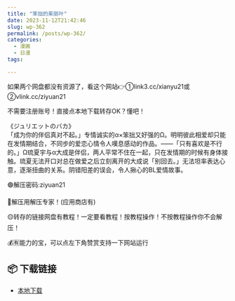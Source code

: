 ```yaml
---
title: "笨拙的茱丽叶"
date: 2023-11-12T21:42:46
slug: wp-362
permalink: /posts/wp-362/
categories:
  - 漫画
  - 日漫
tags:

---
```


如果两个网盘都没有资源了，看这个网站👉①link3.cc/xianyu21或②vlink.cc/ziyuan21

不需要注册账号！直接点本地下载转存OK？懂吧！

《ジュリエットのバカ》  
「成为你的伴侣真对不起。」专情诚实的α×笨拙又好强的Ω。明明彼此相爱却只能在发情期结合，不同步的爱恋心情令人嘆息感动的作品。——「只有喜欢是不行的。」Ω琉夏宇与α大成是伴侣，两人平常不住在一起，只在发情期的时候有身体接触。琉夏无法开口对总在做爱之后立刻离开的大成说「别回去。」无法坦率表达心意，逐渐扭曲的关系。阴错阳差的误会，令人揪心的BL爱情故事。

🟢解压密码:ziyuan21

🔵解压用解压专家！(应用商店有)

🟡转存的链接网盘有教程！一定要看教程！按教程操作！不按教程操作你不会解压！

💰🈶能力的宝，可以点左下角赞赏支持一下网站运行

## 📦 下载链接
- [本地下载](https://blziyuan21.com/pay-download/362?key=903b2039f7&down_id=0)

